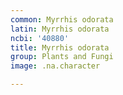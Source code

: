 ```yaml
---
common: Myrrhis odorata
latin: Myrrhis odorata
ncbi: '40880'
title: Myrrhis odorata
group: Plants and Fungi
image: .na.character

---
```

